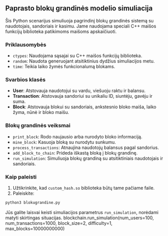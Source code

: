 ## Paprasto blokų grandinės modelio simuliacija

Šis Python scenarijus simuliuoja pagrindinį blokų grandinės sistemą su naudotojais, sandoriais ir kasimu. Jame naudojama speciali C++ maišos funkcijų biblioteka patikimoms maišoms apskaičiuoti.

### Priklausomybės

- `ctypes`: Naudojama sąsajai su C++ maišos funkcijų biblioteka.
- `random`: Naudota generuojant atsitiktinius dydžius simuliacijos metu.
- `time`: Teikia laiko žymės funkcionalumą blokams.

### Svarbios klasės

- **User**: Atstovauja naudotojui su vardu, viešuoju raktu ir balansu.
- **Transaction**: Atstovauja sandoriui su unikaliu ID, siuntėju, gavėju ir suma.
- **Block**: Atstovauja blokui su sandoriais, ankstesnio bloko maiša, laiko žyma, nūnė ir bloko maišu.

### Blokų grandinės veiksmai

- `print_block`: Rodo naujausio arba nurodyto bloko informaciją.
- `mine_block`: Kasuoja bloką su nurodytu sunkumu.
- `process_transactions`: Atnaujina naudotojų balansus pagal sandorius.
- `add_block_to_chain`: Prideda iškastą bloką į blokų grandinę.
- `run_simulation`: Simuliuoja blokų grandiną su atsitiktiniais naudotojais ir sandoriais.

### Kaip paleisti

1. Užtikrinkite, kad `custom_hash.so` biblioteka būtų tame pačiame faile.
2. Paleiskite:

```bash
python3 blokugrandine.py
```

Jūs galite laisvai keisti simuliacijos parametrus `run_simulation`, norėdami matyti skirtingas situacijas.
blockchain.run_simulation(num_users=100, num_transactions=1000, block_size=2, difficulty=1, max_blocks=10000000000)
